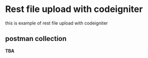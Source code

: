# Rest file upload with codeigniter
this is example of rest file upload with codeigniter

## postman collection
**TBA**
